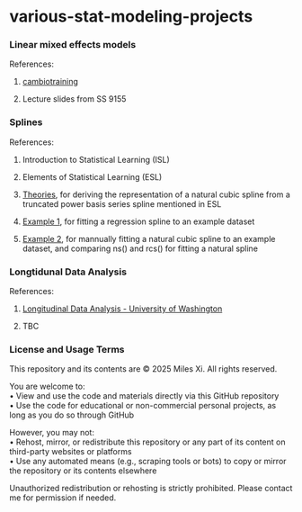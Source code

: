 # various-stat-modeling-projects

### Linear mixed effects models
References:

1. [cambiotraining](https://cambiotraining.github.io/stats-mixed-effects-models/)

2. Lecture slides from SS 9155


### Splines
References:

1. Introduction to Statistical Learning (ISL)

2. Elements of Statistical Learning (ESL)

3. [Theories](stats.stackexchange.com/questions/172217/), for deriving the representation of a natural cubic spline from a truncated power basis series spline mentioned in ESL

4. [Example 1](bookdown.org/ssjackson300/Machine-Learning-Lecture-Notes/splines.html#prac-reg-splines), for fitting a regression spline to an example dataset

5. [Example 2](https://rpubs.com/enwuliu/1004385), for mannually fitting a natural cubic spline to an example dataset, and comparing ns() and rcs() for fitting a natural spline

### Longtidunal Data Analysis
References:

1. [Longitudinal Data Analysis - University of Washington](https://faculty.washington.edu/heagerty/Courses/VA-longitudinal/private/LDAchapter.pdf)

2. TBC

### License and Usage Terms
This repository and its contents are © 2025 Miles Xi. All rights reserved.

You are welcome to: <br>
• View and use the code and materials directly via this GitHub repository <br>
• Use the code for educational or non-commercial personal projects, as long as you do so through GitHub

However, you may not: <br>
• Rehost, mirror, or redistribute this repository or any part of its content on third-party websites or platforms <br>
• Use any automated means (e.g., scraping tools or bots) to copy or mirror the repository or its contents elsewhere

Unauthorized redistribution or rehosting is strictly prohibited. Please contact me for permission if needed.
